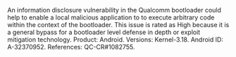 An information disclosure vulnerability in the Qualcomm bootloader could help to enable a local malicious application to to execute arbitrary code within the context of the bootloader. This issue is rated as High because it is a general bypass for a bootloader level defense in depth or exploit mitigation technology. Product: Android. Versions: Kernel-3.18. Android ID: A-32370952. References: QC-CR#1082755.